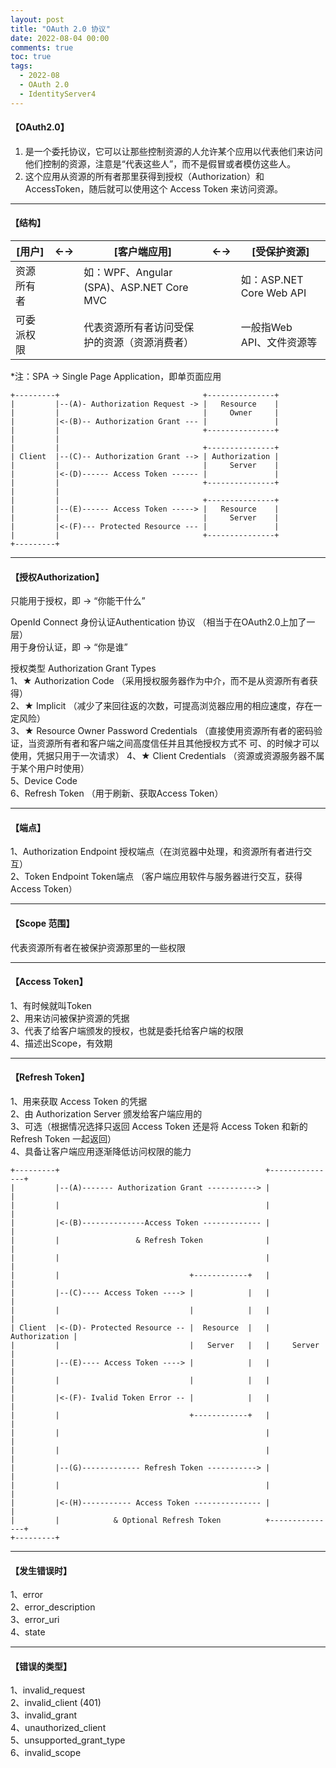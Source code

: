 ```yaml
---
layout: post
title: "OAuth 2.0 协议"
date: 2022-08-04 00:00
comments: true
toc: true
tags:
  - 2022-08
  - OAuth 2.0
  - IdentityServer4
---
```


#### 【OAuth2.0】  
1. 是一个委托协议，它可以让那些控制资源的人允许某个应用以代表他们来访问他们控制的资源，注意是“代表这些人”，而不是假冒或者模仿这些人。  
2. 这个应用从资源的所有者那里获得到授权（Authorization）和 AccessToken，随后就可以使用这个 Access Token 来访问资源。

<!--more-->

------------------------------------------------------------------------------------------

#### 【结构】

|[用户]|←→|[客户端应用]|←→|[受保护资源]|
| --- | --- | --- | --- | --- |
|资源所有者| |如：WPF、Angular (SPA)、ASP.NET Core MVC| |如：ASP.NET Core Web API|
|可委派权限| |代表资源所有者访问受保护的资源（资源消费者）| |一般指Web API、文件资源等|				

*注：SPA → Single Page Application，即单页面应用

``` text
+---------+                                +---------------+
|         |--(A)- Authorization Request -> |   Resource    |
|         |                                |     Owner     |
|         |<-(B)-- Authorization Grant --- |               |
|         |                                +---------------+
|         |
|         |                                +---------------+
| Client  |--(C)-- Authorization Grant --> | Authorization |
|         |                                |     Server    |
|         |<-(D)------ Access Token ------ |               |
|         |                                +---------------+
|         |
|         |                                +---------------+
|         |--(E)------ Access Token -----> |   Resource    |
|         |                                |     Server    |
|         |<-(F)--- Protected Resource --- |               |
|         |                                +---------------+
+---------+
```

------------------------------------------------------------------------------------------

#### 【授权Authorization】  
只能用于授权，即 → “你能干什么”

OpenId Connect 身份认证Authentication 协议 （相当于在OAuth2.0上加了一层）  
用于身份认证，即 → “你是谁”

授权类型 Authorization Grant Types  
1、★ Authorization Code （采用授权服务器作为中介，而不是从资源所有者获得）  
2、★ Implicit （减少了来回往返的次数，可提高浏览器应用的相应速度，存在一定风险）  
3、★ Resource Owner Password Credentials （直接使用资源所有者的密码验证，当资源所有者和客户端之间高度信任并且其他授权方式不  可、的时候才可以使用，凭据只用于一次请求）
4、★ Client Credentials （资源或资源服务器不属于某个用户时使用）  
5、Device Code  
6、Refresh Token （用于刷新、获取Access Token）  

------------------------------------------------------------------------------------------

#### 【端点】  
1、Authorization Endpoint 授权端点（在浏览器中处理，和资源所有者进行交互）  
2、Token Endpoint Token端点 （客户端应用软件与服务器进行交互，获得 Access Token）  

------------------------------------------------------------------------------------------

#### 【Scope 范围】  
代表资源所有者在被保护资源那里的一些权限

------------------------------------------------------------------------------------------

#### 【Access Token】  
1、有时候就叫Token  
2、用来访问被保护资源的凭据  
3、代表了给客户端颁发的授权，也就是委托给客户端的权限  
4、描述出Scope，有效期  

------------------------------------------------------------------------------------------

#### 【Refresh Token】  
1、用来获取 Access Token 的凭据  
2、由 Authorization Server 颁发给客户端应用的  
3、可选（根据情况选择只返回 Access Token 还是将 Access Token 和新的 Refresh Token 一起返回）  
4、具备让客户端应用逐渐降低访问权限的能力  

``` text
+---------+                                              +---------------+
|         |--(A)------- Authorization Grant -----------> |               |
|         |                                              |               |
|         |<-(B)--------------Access Token ------------- |               |
|         |                 & Refresh Token              |               |
|         |                                              |               |
|         |                             +------------+   |               |
|         |--(C)---- Access Token ----> |            |   |               |
|         |                             |            |   |               |
| Client  |<-(D)- Protected Resource -- |  Resource  |   | Authorization |
|         |                             |   Server   |   |     Server    |
|         |--(E)---- Access Token ----> |            |   |               |
|         |                             |            |   |               |
|         |<-(F)- Ivalid Token Error -- |            |   |               |
|         |                             +------------+   |               |
|         |                                              |               |
|         |                                              |               |
|         |--(G)------------- Refresh Token -----------> |               |
|         |                                              |               |
|         |<-(H)----------- Access Token --------------- |               |
|         |            & Optional Refresh Token          +---------------+
+---------+
```

------------------------------------------------------------------------------------------

#### 【发生错误时】  
1、error  
2、error_description  
3、error_uri  
4、state  

------------------------------------------------------------------------------------------

#### 【错误的类型】
1、invalid_request  
2、invalid_client (401)  
3、invalid_grant  
4、unauthorized_client  
5、unsupported_grant_type  
6、invalid_scope  







